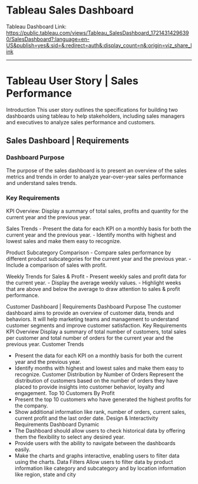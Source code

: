 # Tableau Sales Dashboard

Tableau Dashboard Link:
https://public.tableau.com/views/Tableau_SalesDashboard_17214314296390/SalesDashboard?:language=en-US&publish=yes&:sid=&:redirect=auth&:display_count=n&:origin=viz_share_link

-----

# Tableau User Story | Sales Performance

Introduction
This user story outlines the specifications for building two dashboards using tableau to help stakeholders, including sales managers and executives to analyze sales performance and customers.

## Sales Dashboard | Requirements

### Dashboard Purpose

The purpose of the sales dashboard is to present an overview of the sales metrics and trends in order to analyze year-over-year sales performance and understand sales trends.

### Key Requirements

KPI Overview:
Display a summary of total sales, profits and quantity for the current year and the previous year.

Sales Trends
    - Present the data for each KPI on a monthly basis for both the current year and the previous year.
    - Identify months with highest and lowest sales and make them easy to recognize.

Product Subcategory Comparison
    -	Compare sales performance by different product subcategories for the current year and the previous year.
    -	Include a comparison of sales with profit.

Weekly Trends for Sales & Profit
    -	Present weekly sales and profit data for the current year.
    -	Display the average weekly values.
    -	Highlight weeks that are above and below the average to draw attention to sales & profit performance.



Customer Dashboard | Requirements
Dashboard Purpose
The customer dashboard aims to provide an overview of customer data, trends and behaviors. It will help marketing teams and management to understand customer segments and improve customer satisfaction.
Key Requirements
KPI Overview
Display a summary of total number of customers, total sales per customer and total number of orders for the current year and the previous year.
Customer Trends
-	Present the data for each KPI on a monthly basis for both the current year and the previous year.
-	Identify months with highest and lowest sales and make them easy to recognize.
Customer Distribution by Number of Orders
Represent the distribution of customers based on the number of orders they have placed to provide insights into customer behavior, loyalty and engagement.
Top 10 Customers By Profit
-	Present the top 10 customers who have generated the highest profits for the company.
-	Show additional information like rank, number of orders, current sales, current profit and the last order date.
Design & Interactivity Requirements
Dashboard Dynamic
-	The Dashboard should allow users to check historical data by offering them the flexibility to select any desired year.
-	Provide users with the ability to navigate between the dashboards easily.
-	Make the charts and graphs interactive, enabling users to filter data using the charts.
Data Filters
Allow users to filter data by product information like category and subcategory and by location information like region, state and city


